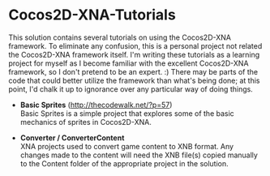Cocos2D-XNA-Tutorials
=====================

This solution contains several tutorials on using the Cocos2D-XNA framework.  To eliminate any confusion, this is a personal project not related the Cocos2D-XNA framework itself.  I'm writing these tutorials as a learning project for myself as I become familiar with the excellent Cocos2D-XNA framework, so I don't pretend to be an expert. :)  There may be parts of the code that could better utilize the framework than what's being done; at this point, I'd chalk it up to ignorance over any particular way of doing things.

* <b>Basic Sprites</b> (http://thecodewalk.net/?p=57)<br>
  Basic Sprites is a simple project that explores some of the basic mechanics of sprites in Cocos2D-XNA.

* <b>Converter / ConverterContent</b><br>
XNA projects used to convert game content to XNB format.  Any changes made to the content will need the XNB file(s) copied manually to the Content folder of the appropriate project in the solution.
